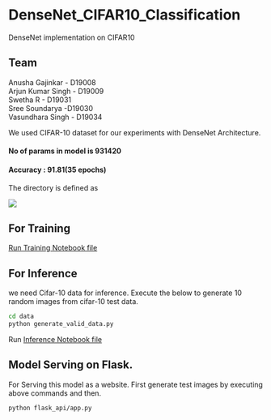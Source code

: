 # DenseNet_CIFAR10_Classification

DenseNet implementation on CIFAR10


## Team
Anusha Gajinkar - D19008 </br>
Arjun Kumar Singh - D19009 </br>
Swetha R  - D19031 </br>
Sree Soundarya -D19030 </br>
Vasundhara Singh - D19034 </br>

We used CIFAR-10 dataset for our experiments with DenseNet Architecture. 

#### No of params in model is  931420

#### Accuracy : 91.81(35 epochs)

The directory is defined as 

![](dir_struct.png)

## For Training

[Run Training Notebook file](TrainingNotebook.ipynb)



## For Inference

 we need Cifar-10 data for inference. Execute the below to generate 10 random images from cifar-10 test data.

```bash
cd data
python generate_valid_data.py
```

Run [Inference Notebook file](InferenceNotebook.ipynb)



## Model Serving on Flask.

For Serving this model as a website. First generate  test images by executing above commands and then.


```bash
python flask_api/app.py
```
